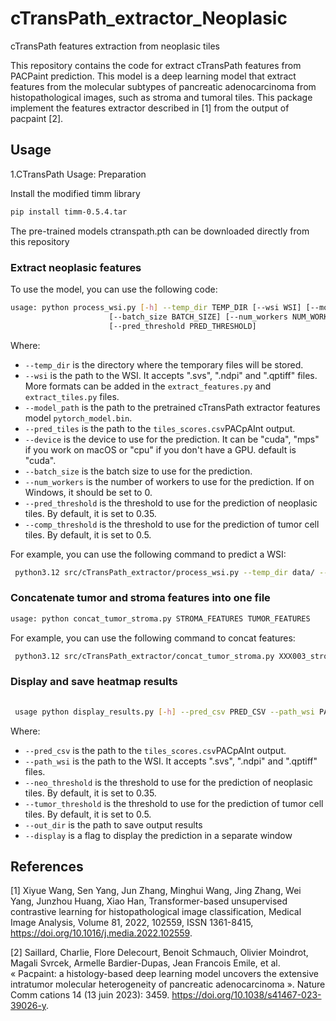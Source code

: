 # cTransPath_extractor_Neoplasic
cTransPath features extraction from neoplasic tiles

This repository contains the code for extract cTransPath features from PACPaint prediction. This model is a deep learning model that extract features from the molecular subtypes of pancreatic adenocarcinoma from histopathological images, such as stroma and tumoral tiles.
This package implement the features extractor described in [1] from the output of pacpaint [2].



## Usage
1.CTransPath
Usage: Preparation

Install the modified timm library
```bash
pip install timm-0.5.4.tar
```
The pre-trained models ctranspath.pth can be downloaded directly from this repository

### Extract neoplasic features
To use the model, you can use the following code:

```bash
usage: python process_wsi.py [-h] --temp_dir TEMP_DIR [--wsi WSI] [--model_path MODEL] [--pred_tiles PRED_TILES][--device {cuda:0,cpu,mps}]
                      [--batch_size BATCH_SIZE] [--num_workers NUM_WORKER][--comp_threshold COMP_THRESHOLD]
                      [--pred_threshold PRED_THRESHOLD]
```

Where:
- `--temp_dir` is the directory where the temporary files will be stored.
- `--wsi` is the path to the WSI. It accepts ".svs", ".ndpi" and ".qptiff" files. More formats can be added in the `extract_features.py` and `extract_tiles.py` files.
- `--model_path` is the path to the pretrained cTransPath extractor features model `pytorch_model.bin`.
- `--pred_tiles` is the path to the `tiles_scores.csv`PACpAInt output. 
- `--device` is the device to use for the prediction. It can be "cuda", "mps" if you work on macOS or "cpu" if you don't have a GPU. default is "cuda".
- `--batch_size` is the batch size to use for the prediction.
- `--num_workers` is the number of workers to use for the prediction. If on Windows, it should be set to 0.
- `--pred_threshold` is the threshold to use for the prediction of neoplasic tiles. By default, it is set to 0.35.
- `--comp_threshold` is the threshold to use for the prediction of tumor cell tiles. By default, it is set to 0.5.


For example, you can use the following command to predict a WSI:

```bash
 python3.12 src/cTransPath_extractor/process_wsi.py --temp_dir data/ --wsi data/Cas02.svs --model_path data/pytorch_model.bin --pred_tiles data/tile_scores.csv --device cuda:0

```
### Concatenate tumor and stroma features into one file
```bash
usage: python concat_tumor_stroma.py STROMA_FEATURES TUMOR_FEATURES
```
For example, you can use the following command to concat features:

```bash
 python3.12 src/cTransPath_extractor/concat_tumor_stroma.py XXX003_stroma.h5 XXX003_tumor.h5

```


### Display and save heatmap results
```bash
 
 usage python display_results.py [-h] --pred_csv PRED_CSV --path_wsi PATH_WSI --neo_threshold NEO_THRESHOLD --tumor_threshold TUMOR_THRESHOLD --out_dir OUT_DIR --display 
```
Where:
- `--pred_csv` is the path to the `tiles_scores.csv`PACpAInt output. 
- `--path_wsi` is the path to the WSI. It accepts ".svs", ".ndpi" and ".qptiff" files. 
- `--neo_threshold` is the threshold to use for the prediction of neoplasic tiles. By default, it is set to 0.35.
- `--tumor_threshold` is the threshold to use for the prediction of tumor cell tiles. By default, it is set to 0.5.
- `--out_dir` is the path to save output results
- `--display` is a flag to display the prediction in a separate window



## References
[1] Xiyue Wang, Sen Yang, Jun Zhang, Minghui Wang, Jing Zhang, Wei Yang, Junzhou Huang, Xiao Han, Transformer-based unsupervised contrastive learning for histopathological image classification, Medical Image Analysis, Volume 81, 2022, 102559, ISSN 1361-8415, https://doi.org/10.1016/j.media.2022.102559.

[2] Saillard, Charlie, Flore Delecourt, Benoit Schmauch, Olivier Moindrot, Magali Svrcek, Armelle Bardier-Dupas, Jean Francois Emile, et al. « Pacpaint: a histology-based deep learning model uncovers the extensive intratumor molecular heterogeneity of pancreatic adenocarcinoma ». Nature Comm
cations 14 (13 juin 2023): 3459. https://doi.org/10.1038/s41467-023-39026-y.
